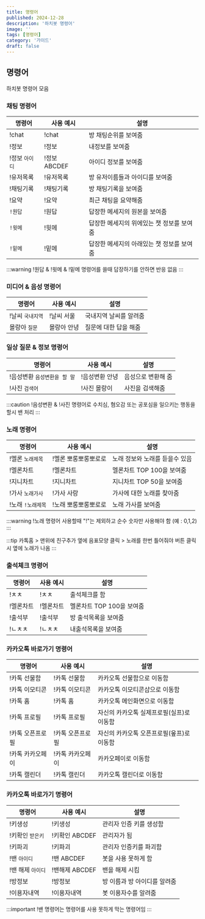 ```yaml
---
title: 명령어
published: 2024-12-28
description: '하치봇 명령어'
image: ''
tags: [명령어]
category: '가이드'
draft: false 
---
```


## 명령어
하치봇 명령어 모음

### 채팅 명령어

| 명령어       | 사용 예시                                    | 설명                                   |
|-------------|----------------------------------------------|----------------------------------------|
| !chat | !chat | 방 채팅순위를 보여줌 |
| !정보 | !정보 | 내정보를 보여줌 |
| !정보 `아이디` | !정보 ABCDEF | 아이디 정보를 보여줌 |
| !유저목록 | !유저목록 | 방 유저이름들과 아이디를 보여줌 |
| !채팅기록 | !채팅기록 | 방 채팅기록을 보여줌 |
| !요약 | !요약 | 최근 채팅을 요약해줌 |
| `!원답` | !원답 | 답장한 메세지의 원본을 보여줌 |
| `!윗메` | !윗메 | 답장한 메세지의 위에있는 챗 정보를 보여줌 |
| `!밑메` | !밑메 | 답장한 메세지의 아래있는 챗 정보를 보여줌 |

:::warning
!원답 & !윗메 & !밑메 명령어를 쓸때 답장하기를 안하면 반응 없음
:::

### 미디어 & 음성 명령어

| 명령어       | 사용 예시                                    | 설명                                   |
|-------------|----------------------------------------------|----------------------------------------|
| !날씨 `국내지역` | !날씨 서울 | 국내지역 날씨를 알려줌 |
| 몰랑아 `질문` | 몰랑아 안녕 | 질문에 대한 답을 해줌 |

### 일상 질문 & 정보 명령어

| 명령어       | 사용 예시                                    | 설명                                   |
|-------------|----------------------------------------------|----------------------------------------|
| !음성변환 `음성변환을 할 말` | !음성변환 안녕 | 음성으로 변환해 줌 |
| !사진 `검색어` | !사진 몰랑이 | 사진을 검색해줌 |

:::caution
!음성변환 & !사진 명령어로 수치심, 혐오감 또는 공포심을 일으키는 행동을 할시 밴 처리
:::

### 노래 명령어

| 명령어       | 사용 예시                                    | 설명                                   |
|-------------|----------------------------------------------|----------------------------------------|
| !멜론 `노래제목` | !멜론 뽀롱뽀롱뽀로로 | 노래 정보와 노래를 듣을수 있음 |
| !멜론차트 | !멜론차트 | 멜론차트 TOP 100을 보여줌 |
| !지니차트 | !지니차트 | 지니차트 TOP 50을 보여줌 |
| !가사 `노래가사` | !가사 사랑 | 가사에 대한 노래를 찾아줌 |
| !노래 `!노래제목` | !노래 뽀롱뽀롱뽀로로 | 노래 가사를 보여줌 |

:::warning
!노래 명령어 사용할때 "!"는 제외하고 순수 숫자만 사용해야 함 (예 : 0,1,2)
:::

:::tip
카톡홈 > 맨위에 친구추가 옆에 음표모양 클릭 > 노래를 한번 틀어줘야 버튼 클릭시 옆에 노래가 나옴
:::

### 출석체크 명령어

| 명령어       | 사용 예시                                    | 설명                                   |
|-------------|----------------------------------------------|----------------------------------------|
| !ㅊㅊ | !ㅊㅊ | 출석체크를 함 |
| !멜론차트 | !멜론차트 | 멜론차트 TOP 100을 보여줌 |
| !출석부 | !출석부 | 방 출석목록을 보여줌 |
| !ㄴㅊㅊ | !ㄴㅊㅊ | 내출석목록을 보여줌 |

### 카카오톡 바로가기 명령어

| 명령어       | 사용 예시                                    | 설명                                   |
|-------------|----------------------------------------------|----------------------------------------|
| !카톡 선물함 | !카톡 선물함 | 카카오톡 선물함으로 이동함 |
| !카톡 이모티콘 | !카톡 이모티콘 | 카카오톡 이모티콘샵으로 이동함 |
| !카톡 홈 | !카톡 홈 | 카카오톡 메인화면으로 이동함 |
| !카톡 프로필 | !카톡 프로필 | 자신의 카카오톡 실제프로필(실프)로 이동함 |
| !카톡 오픈프로필 | !카톡 오픈프로필 | 자신의 카카오톡 오픈프로필(옾프)로 이동함 |
| !카톡 카카오페이 | !카톡 카카오페이 | 카카오페이로 이동함 |
| !카톡 캘린더 | !카톡 캘린더 | 카카오톡 캘린더로 이동함 |

### 카카오톡 바로가기 명령어

| 명령어       | 사용 예시                                    | 설명                                   |
|-------------|----------------------------------------------|----------------------------------------|
| !키생성 | !키생성 | 관리자 인증 키를 생성함 |
| !키확인 `받은키` | !키확인 ABCDEF | 관리자가 됨 |
| !키파괴 | !키파괴 | 관리자 인증키를 파괴함 |
| !밴 `아이디` | !밴 ABCDEF | 봇을 사용 못하게 함 |
| !밴 해제 `아이디` | !밴해제 ABCDEF | 밴을 해제 시킴 |
| !방정보 | !방정보 | 방 이름과 방 아이디를 알려줌 |
| !이용자내역 | !이용자내역 | 봇 이용자수를 알려줌 |

:::important
!밴 명령어는 명령어를 사용 못하게 막는 명령어임
:::
